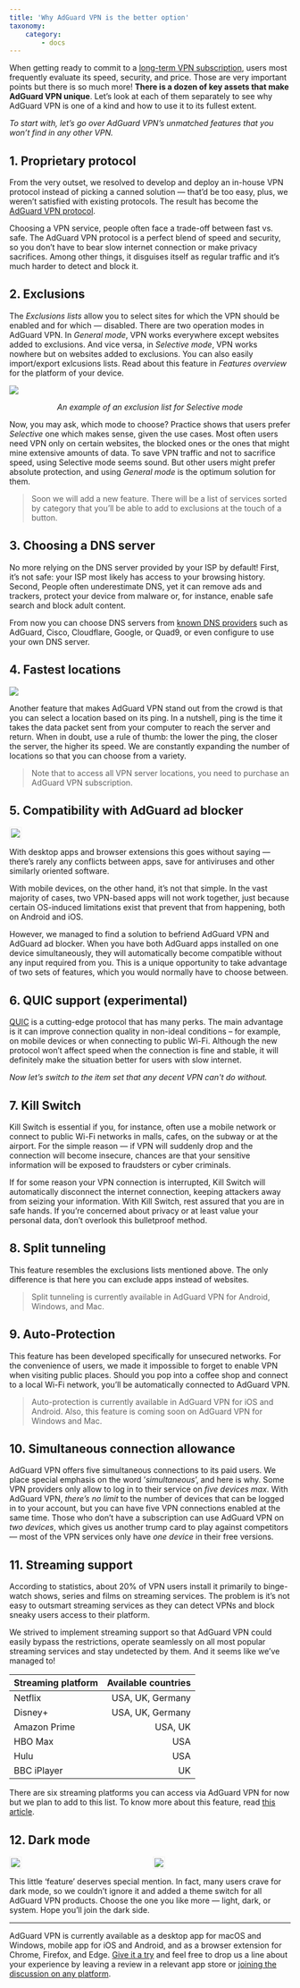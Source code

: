 ```yaml
---
title: 'Why AdGuard VPN is the better option'
taxonomy:
    category:
        - docs
---
```


When getting ready to commit to a [long-term VPN subscription](https://adguard-vpn.com/en/license.html), users most frequently evaluate its speed, security, and price. Those are very important points but there is so much more! **There is a dozen of key assets that make AdGuard VPN unique**. Let’s look at each of them separately to see why AdGuard VPN is one of a kind and how to use it to its fullest extent.  

*To start with, let’s go over AdGuard VPN’s unmatched features that you won’t find in any other VPN.*

## 1. Proprietary protocol
From the very outset, we resolved to develop and deploy an in-house VPN protocol instead of picking a canned solution — that’d be too easy, plus, we weren’t satisfied with existing protocols. The result has become the [AdGuard VPN protocol](https://kb.adguard.com/en/vpn/adguard-vpn-general/how-adguard-vpn-protocol-works).

Choosing a VPN service, people often face a trade-off between fast vs. safe. The AdGuard VPN protocol is a perfect blend of speed and security, so you don’t have to bear slow internet connection or make privacy sacrifices. Among other things, it disguises itself as regular traffic and it’s much harder to detect and block it.

## 2. Exclusions 
The *Exclusions lists* allow you to select sites for which the VPN should be enabled and for which — disabled.
There are two operation modes in AdGuard VPN. In *General mode*, VPN works everywhere except websites added to exclusions. And vice versa, in *Selective mode*, VPN works nowhere but on websites added to exclusions. You can also easily import/export exlcusions lists. Read about this feature in *Features overview* for the platform of your device. 

<img src="https://cdn.adguard.com/public/Adguard/Blog/vpn_export_exclusions.png?" style="max-width: 700px" /><p align="center"><i>An example of an exclusion list for Selective mode</i><p>

Now, you may ask, which mode to choose? Practice shows that users prefer *Selective* one which makes sense, given the use cases. Most often users need VPN only on certain websites, the blocked ones or the ones that might mine extensive amounts of data. To save VPN traffic and not to sacrifice speed, using Selective mode seems sound. But other users might prefer absolute protection, and using *General mode* is the optimum solution for them.

> Soon we will add a new feature. There will be a list of services sorted by category that you’ll be able to add to exclusions at the touch of a button. 

## 3. Choosing a DNS server
No more relying on the DNS server provided by your ISP by default! First, it’s not safe: your ISP most likely has access to your browsing history. Second, People often underestimate DNS, yet it can remove ads and trackers, protect your device from malware or, for instance, enable safe search and block adult content.
    
From now you can choose DNS servers from [known DNS providers](https://kb.adguard.com/en/general/dns-providers) such as AdGuard, Cisco, Cloudflare, Google, or Quad9, or even configure to use your own DNS server. 

## 4. Fastest locations
    
<img src="https://cdn.adguard.com/public/Adguard/Blog/vpn/release/VPN_for_Mac/main-en.png">
    
Another feature that makes AdGuard VPN stand out from the crowd is that you can select a location based on its ping. In a nutshell, ping is the time it takes the data packet sent from your computer to reach the server and return. When in doubt, use a rule of thumb: the lower the ping, the closer the server, the higher its speed. We are constantly expanding the number of locations so that you can choose from a variety.

> Note that to access all VPN server locations, you need to purchase an AdGuard VPN subscription.

## 5. Compatibility with AdGuard ad blocker
    
<img src="https://cdn.adguard.com/public/Adguard/kb/VPN/android_compatibility_mode.png" style="border: 1px solid #efefef; max-width: 350px; padding: 2px;">

With desktop apps and browser extensions this goes without saying — there’s rarely any conflicts between apps, save for antiviruses and other similarly oriented software.

With mobile devices, on the other hand, it’s not that simple. In the vast majority of cases, two VPN-based apps will not work together, just because certain OS-induced limitations exist that prevent that from happening, both on Android and iOS.

However, we managed to find a solution to befriend AdGuard VPN and AdGuard ad blocker. When you have both AdGuard apps installed on one device simultaneously, they will automatically become compatible without any input required from you. This is a unique opportunity to take advantage of two sets of features, which you would normally have to choose between.
    
## 6. QUIC support (experimental)
[QUIC](https://adguard.com/en/blog/dns-over-quic.html#whatisquic) is a cutting-edge protocol that has many perks. The main advantage is it can improve connection quality in non-ideal conditions – for example, on mobile devices or when connecting to public Wi-Fi. Although the new protocol won’t affect speed when the connection is fine and stable, it will definitely make the situation better for users with slow internet.
    
*Now let’s switch to the item set that any decent VPN can't do without.* 

## 7. Kill Switch
Kill Switch is essential if you, for instance, often use a mobile network or connect to public Wi-Fi networks in malls, cafes, on the subway or at the airport. For the simple reason — if VPN will suddenly drop and the connection will become insecure, chances are that your sensitive information will be exposed to fraudsters or cyber criminals.

If for some reason your VPN connection is interrupted, Kill Switch will automatically disconnect the internet connection, keeping attackers away from seizing your information. With Kill Switch, rest assured that you are in safe hands. If you’re concerned about privacy or at least value your personal data, don’t overlook this bulletproof method.

## 8. Split tunneling
This feature resembles the exclusions lists mentioned above. The only difference is that here you can exclude apps instead of websites.

> Split tunneling is currently available in AdGuard VPN for Android, Windows, and Mac.
 
## 9. Auto-Protection
This feature has been developed specifically for unsecured networks. For the convenience of users, we made it impossible to forget to enable VPN when visiting public places. Should you pop into a coffee shop and connect to a local Wi-Fi network, you’ll be automatically connected to AdGuard VPN.

> Auto-protection is currently available in AdGuard VPN for iOS and Android. Also, this feature is coming soon on AdGuard VPN for Windows and Mac.

## 10. Simultaneous connection allowance
AdGuard VPN offers five simultaneous connections to its paid users. We place special emphasis on the word ’*simultaneous*’, and here is why. Some VPN providers only allow to log in to their service on *five devices max*. With AdGuard VPN, *there’s no limit* to the number of devices that can be logged in to your account, but you can have five VPN connections enabled at the same time. Those who don’t have a subscription can use AdGuard VPN on *two devices*, which gives us another trump card to play against competitors — most of the VPN services only have *one device* in their free versions.

## 11. Streaming support  
According to statistics, about 20% of VPN users install it primarily to binge-watch shows, series and films on streaming services. The problem is it’s not easy to outsmart streaming services as they can detect VPNs and block sneaky users access to their platform.

We strived to implement streaming support so that AdGuard VPN could easily bypass the restrictions, operate seamlessly on all most popular streaming services and stay undetected by them. And it seems like we’ve managed to!

| Streaming platform        | Available countries           |
| ------------- |-------------: |
| Netflix      | USA, UK, Germany |
| Disney+      | USA, UK, Germany      | 
| Amazon Prime | USA, UK      |
| HBO Max | USA      |
| Hulu | USA      |
| BBC iPlayer | UK      |    
    
There are six streaming platforms you can access via AdGuard VPN for now but we plan to add to this list. To know more about this feature, read [this article](https://adguard.com/en/blog/streaming-support-vpn.html).  

## 12. Dark mode
    
<div style="display:flex">
     <div style="flex:1;padding-right:5px;">
          <img src="https://cdn.adguard.com/public/Adguard/Blog/vpn/main_en_white.png" style="border: 1px solid #efefef; max-width: 350px; padding: 2px;">
     </div>
     <div style="flex:1;padding-left:5px;">
          <img src="https://cdn.adguard.com/public/Adguard/Blog/vpn/main_en_black.png" style="border: 1px solid #efefef; max-width: 350px; padding: 2px;">
     </div>
</div>

This little ‘feature’ deserves special mention. In fact, many users crave for dark mode, so we couldn’t ignore it and added a theme switch for all AdGuard VPN products. Choose the one you like more — light, dark, or system. Hope you’ll join the dark side.

- - - - - 
 
AdGuard VPN is currently available as a desktop app for macOS and Windows, mobile app for iOS and Android, and as a browser extension for Chrome, Firefox, and Edge. [Give it a try](https://adguard-vpn.com/en/welcome.html) and feel free to drop us a line about your experience by leaving a review in a relevant app store or [joining the discussion on any platform](https://adguard.com/en/discuss.html).